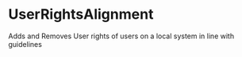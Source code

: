 # UserRightsAlignment
Adds and Removes User rights of users on a local system in line with guidelines
